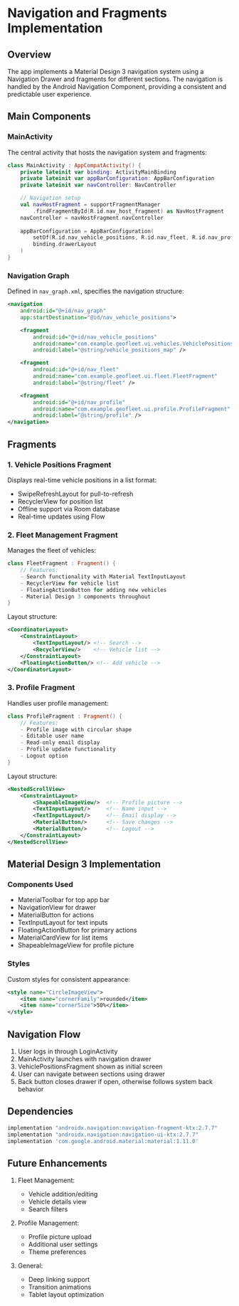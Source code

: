 # Navigation and Fragments Implementation

## Overview
The app implements a Material Design 3 navigation system using a Navigation Drawer and fragments for different sections. The navigation is handled by the Android Navigation Component, providing a consistent and predictable user experience.

## Main Components

### MainActivity
The central activity that hosts the navigation system and fragments:

```kotlin
class MainActivity : AppCompatActivity() {
    private lateinit var binding: ActivityMainBinding
    private lateinit var appBarConfiguration: AppBarConfiguration
    private lateinit var navController: NavController

    // Navigation setup
    val navHostFragment = supportFragmentManager
        .findFragmentById(R.id.nav_host_fragment) as NavHostFragment
    navController = navHostFragment.navController
    
    appBarConfiguration = AppBarConfiguration(
        setOf(R.id.nav_vehicle_positions, R.id.nav_fleet, R.id.nav_profile),
        binding.drawerLayout
    )
}
```

### Navigation Graph
Defined in `nav_graph.xml`, specifies the navigation structure:

```xml
<navigation
    android:id="@+id/nav_graph"
    app:startDestination="@id/nav_vehicle_positions">

    <fragment
        android:id="@+id/nav_vehicle_positions"
        android:name="com.example.geofleet.ui.vehicles.VehiclePositionsFragment"
        android:label="@string/vehicle_positions_map" />

    <fragment
        android:id="@+id/nav_fleet"
        android:name="com.example.geofleet.ui.fleet.FleetFragment"
        android:label="@string/fleet" />

    <fragment
        android:id="@+id/nav_profile"
        android:name="com.example.geofleet.ui.profile.ProfileFragment"
        android:label="@string/profile" />
</navigation>
```

## Fragments

### 1. Vehicle Positions Fragment
Displays real-time vehicle positions in a list format:
- SwipeRefreshLayout for pull-to-refresh
- RecyclerView for position list
- Offline support via Room database
- Real-time updates using Flow

### 2. Fleet Management Fragment
Manages the fleet of vehicles:
```kotlin
class FleetFragment : Fragment() {
    // Features:
    - Search functionality with Material TextInputLayout
    - RecyclerView for vehicle list
    - FloatingActionButton for adding new vehicles
    - Material Design 3 components throughout
}
```

Layout structure:
```xml
<CoordinatorLayout>
    <ConstraintLayout>
        <TextInputLayout/> <!-- Search -->
        <RecyclerView/>    <!-- Vehicle list -->
    </ConstraintLayout>
    <FloatingActionButton/> <!-- Add vehicle -->
</CoordinatorLayout>
```

### 3. Profile Fragment
Handles user profile management:
```kotlin
class ProfileFragment : Fragment() {
    // Features:
    - Profile image with circular shape
    - Editable user name
    - Read-only email display
    - Profile update functionality
    - Logout option
}
```

Layout structure:
```xml
<NestedScrollView>
    <ConstraintLayout>
        <ShapeableImageView/>  <!-- Profile picture -->
        <TextInputLayout/>     <!-- Name input -->
        <TextInputLayout/>     <!-- Email display -->
        <MaterialButton/>      <!-- Save changes -->
        <MaterialButton/>      <!-- Logout -->
    </ConstraintLayout>
</NestedScrollView>
```

## Material Design 3 Implementation

### Components Used
- MaterialToolbar for top app bar
- NavigationView for drawer
- MaterialButton for actions
- TextInputLayout for text inputs
- FloatingActionButton for primary actions
- MaterialCardView for list items
- ShapeableImageView for profile picture

### Styles
Custom styles for consistent appearance:
```xml
<style name="CircleImageView">
    <item name="cornerFamily">rounded</item>
    <item name="cornerSize">50%</item>
</style>
```

## Navigation Flow
1. User logs in through LoginActivity
2. MainActivity launches with navigation drawer
3. VehiclePositionsFragment shown as initial screen
4. User can navigate between sections using drawer
5. Back button closes drawer if open, otherwise follows system back behavior

## Dependencies
```gradle
implementation "androidx.navigation:navigation-fragment-ktx:2.7.7"
implementation "androidx.navigation:navigation-ui-ktx:2.7.7"
implementation 'com.google.android.material:material:1.11.0'
```

## Future Enhancements
1. Fleet Management:
   - Vehicle addition/editing
   - Vehicle details view
   - Search filters

2. Profile Management:
   - Profile picture upload
   - Additional user settings
   - Theme preferences

3. General:
   - Deep linking support
   - Transition animations
   - Tablet layout optimization 
